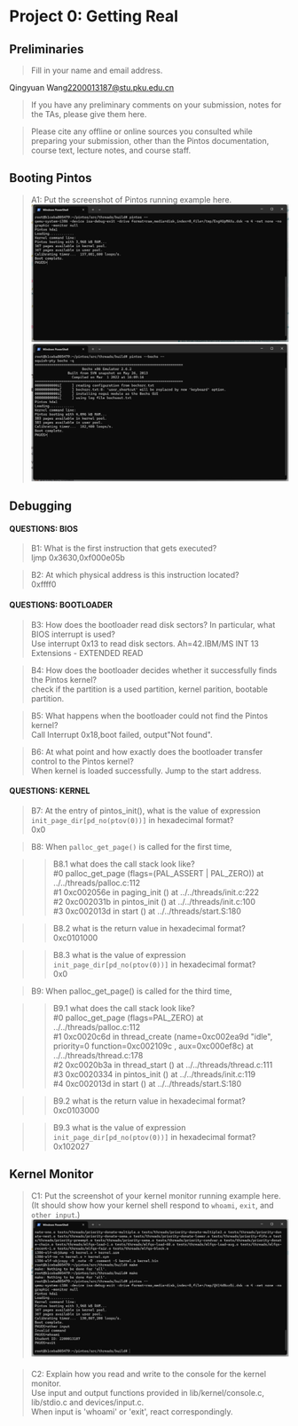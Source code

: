 # Project 0: Getting Real

## Preliminaries

>Fill in your name and email address.

Qingyuan Wang<2200013187@stu.pku.edu.cn>

>If you have any preliminary comments on your submission, notes for the TAs, please give them here.



>Please cite any offline or online sources you consulted while preparing your submission, other than the Pintos documentation, course text, lecture notes, and course staff.



## Booting Pintos

>A1: Put the screenshot of Pintos running example here.
![alt text](image.png)
![alt text](image-1.png)

## Debugging

#### QUESTIONS: BIOS 

>B1: What is the first instruction that gets executed?  
ljmp   $0x3630,$0xf000e05b  


>B2: At which physical address is this instruction located?  
0xffff0



#### QUESTIONS: BOOTLOADER

>B3: How does the bootloader read disk sectors? In particular, what BIOS interrupt is used?  
Use interrupt 0x13 to read disk sectors.
Ah=42.IBM/MS INT 13 Extensions - EXTENDED READ



>B4: How does the bootloader decides whether it successfully finds the Pintos kernel?  
check if the partition is a used partition, kernel parition, bootable partition.


>B5: What happens when the bootloader could not find the Pintos kernel?  
Call Interrupt 0x18,boot failed, output"Not found".


>B6: At what point and how exactly does the bootloader transfer control to the Pintos kernel?  
When kernel is loaded successfully.
Jump to the start address.


#### QUESTIONS: KERNEL

>B7: At the entry of pintos_init(), what is the value of expression `init_page_dir[pd_no(ptov(0))]` in hexadecimal format?  
0x0


>B8: When `palloc_get_page()` is called for the first time,

>> B8.1 what does the call stack look like?  
>>#0  palloc_get_page (flags=(PAL_ASSERT | PAL_ZERO)) at ../../threads/palloc.c:112  
>>#1  0xc002056e in paging_init () at ../../threads/init.c:222  
>>#2  0xc002031b in pintos_init () at ../../threads/init.c:100  
>>#3  0xc002013d in start () at ../../threads/start.S:180  
>> 

>> B8.2 what is the return value in hexadecimal format?  
>> 0xc0101000
>> 

>> B8.3 what is the value of expression `init_page_dir[pd_no(ptov(0))]` in hexadecimal format?  
>>0x0
>> 



>B9: When palloc_get_page() is called for the third time,

>> B9.1 what does the call stack look like?  
>>#0  palloc_get_page (flags=PAL_ZERO) at ../../threads/palloc.c:112  
>>#1  0xc0020c6d in thread_create (name=0xc002ea9d "idle", priority=0 function=0xc002109c <idle>, aux=0xc000ef8c) at ../../threads/thread.c:178  
>>#2  0xc0020b3a in thread_start () at ../../threads/thread.c:111  
>>#3  0xc0020334 in pintos_init () at ../../threads/init.c:119  
>>#4  0xc002013d in start () at ../../threads/start.S:180  
>> 

>> B9.2 what is the return value in hexadecimal format?  
>>0xc0103000
>> 

>> B9.3 what is the value of expression `init_page_dir[pd_no(ptov(0))]` in hexadecimal format?  
>> 0x102027
>> 



## Kernel Monitor

>C1: Put the screenshot of your kernel monitor running example here. (It should show how your kernel shell respond to `whoami`, `exit`, and `other input`.)
![alt text](image-4.png)
#### 

>C2: Explain how you read and write to the console for the kernel monitor.  
Use input and output functions provided in lib/kernel/console.c, lib/stdio.c and devices/input.c.  
When input is 'whoami' or 'exit', react correspondingly.